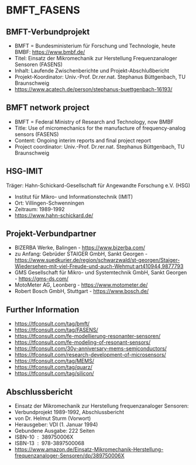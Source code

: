 # BMFT_FASENS

## BMFT-Verbundprojekt 
- BMFT = Bundesministerium für Forschung und Technologie, heute BMBF: https://www.bmbf.de/
- Titel: Einsatz der Mikromechanik zur Herstellung Frequenzanaloger Sensoren (FASENS) 
- Inhalt: Laufende Zwischenberichte und Projekt-Abschlußbericht 
- Projekt-Koordinator: Univ.-Prof. Dr.rer.nat. Stephanus Büttgenbach, TU Braunschweig
- https://www.acatech.de/person/stephanus-buettgenbach-16193/

## BMFT network project
- BMFT = Federal Ministry of Research and Technology, now BMBF
- Title: Use of micromechanics for the manufacture of frequency-analog sensors (FASENS)
- Content: Ongoing interim reports and final project report
- Project coordinator: Univ.-Prof. Dr.rer.nat. Stephanus Büttgenbach, TU Braunschweig
  
## HSG-IMIT
Träger: Hahn-Schickard-Gesellschaft für Angewandte Forschung e.V. (HSG)
- Institut für Mikro- und Informationstechnik (IMIT)
- Ort: Villingen-Schwenningen
- Zeitraum: 1989-1992
- https://www.hahn-schickard.de/

## Projekt-Verbundpartner
- BIZERBA Werke, Balingen - https://www.bizerba.com/
- zu Anfang: Gebrüder STAIGER GmbH, Sankt Georgen - https://www.suedkurier.de/region/schwarzwald/st-georgen/Staiger-Wiedersehen-mit-viel-Freude-und-auch-Wehmut;art410944,9877793
- GMS Gesellschaft für Mikro- und Systemtechnik GmbH, Sankt Georgen - https://gms-ds.com/
- MotoMeter AG, Leonberg - https://www.motometer.de/
- Robert Bosch GmbH, Stuttgart - https://www.bosch.de/
  
## Further Information
- https://tfconsult.com/tag/bmft/
- https://tfconsult.com/tag/FASENS/
- https://tfconsult.com/fe-modellierung-resonanter-sensoren/
- https://tfconsult.com/fe-modeling-of-resonant-sensors/
- https://tfconsult.com/30y-anniversary-mems-semiconductors/
- https://tfconsult.com/research-development-of-microsensors/
- https://tfconsult.com/tag/MEMS/
- https://tfconsult.com/tag/quarz/
- https://tfconsult.com/tag/silicon/

## Abschlussbericht 
- Einsatz der Mikromechanik zur Herstellung frequenzanaloger Sensoren: 
- Verbundprojekt 1989-1992, Abschlussbericht
- von Dr. Helmut Sturm (Vorwort)
- Herausgeber:‎ VDI (1. Januar 1994)
- Gebundene Ausgabe:‎ 222 Seiten
- ISBN-10 ‏ : ‎ 389750006X
- ISBN-13 ‏ : ‎ 978-3897500068
- https://www.amazon.de/Einsatz-Mikromechanik-Herstellung-frequenzanaloger-Sensoren/dp/389750006X

